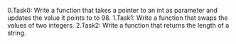 0.Task0: Write a function that takes a pointer to an int as parameter and updates the value it points to to 98.
1.Task1: Write a function that swaps the values of two integers.
2.Task2: Write a function that returns the length of a string.
